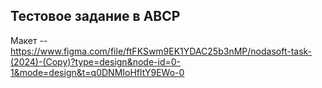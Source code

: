 ## Тестовое задание в ABCP

Макет -- https://www.figma.com/file/ftFKSwm9EK1YDAC25b3nMP/nodasoft-task-(2024)-(Copy)?type=design&node-id=0-1&mode=design&t=q0DNMIoHfltY9EWo-0
